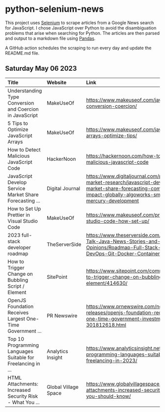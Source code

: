 # python-selenium-news

This project uses [Selenium](https://www.seleniumhq.org/) to scrape articles from a Google News search for JavaScript.
I chose JavaScript over Python to avoid the disambiguation problems that arise when searching for Python.
The articles are then parsed and output to a markdown file using [Pandas](https://pandas.pydata.org/).

A GitHub action schedules the scraping to run every day and update the README.md file.

## Saturday May 06 2023


| Title                                                        | Website              | Link                                                                                                                                                                                |
|:-------------------------------------------------------------|:---------------------|:------------------------------------------------------------------------------------------------------------------------------------------------------------------------------------|
| Understanding Type Conversion and Coercion in JavaScript     | MakeUseOf            | https://www.makeuseof.com/javascript-type-conversion-coercion/                                                                                                                      |
| 5 Tips to Optimize JavaScript Arrays                         | MakeUseOf            | https://www.makeuseof.com/javascript-arrays-optimize-tips/                                                                                                                          |
| How to Detect Malicious JavaScript Code                      | HackerNoon           | https://hackernoon.com/how-to-detect-malicious-javascript-code                                                                                                                      |
| JavaScript Develop Service Market Share Forecasting ...      | Digital Journal      | https://www.digitaljournal.com/pr/news/a2z-market-research/javascript-develop-service-market-share-forecasting-competitors-impact-globally-algoworks-smartsites-mercury-development |
| How to Set Up Prettier in Visual Studio Code                 | MakeUseOf            | https://www.makeuseof.com/prettier-visual-studio-code-how-set-up/                                                                                                                   |
| 2023 full-stack developer roadmap                            | TheServerSide        | https://www.theserverside.com/blog/Coffee-Talk-Java-News-Stories-and-Opinions/Roadmap-Full-Stack-Developer-DevOps-Git-Docker-Containers                                             |
| How to Trigger Change on Bubbling Script / Element           | SitePoint            | https://www.sitepoint.com/community/t/how-to-trigger-change-on-bubbling-script-element/414630/                                                                                      |
| OpenJS Foundation Receives Largest One-Time Government ...   | PR Newswire          | https://www.prnewswire.com/news-releases/openjs-foundation-receives-largest-one-time-government-investment-301812618.html                                                           |
| Top 10 Programming Languages Suitable for Freelancing in ... | Analytics Insight    | https://www.analyticsinsight.net/top-10-programming-languages-suitable-for-freelancing-in-2023/                                                                                     |
| HTML Attachments: Increased Security Risk - What You ...     | Global Village Space | https://www.globalvillagespace.com/tech/html-attachments-increased-security-risk-what-you-should-know/                                                                              |